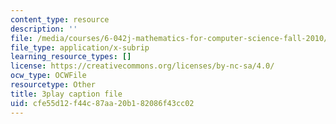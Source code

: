 ```yaml
---
content_type: resource
description: ''
file: /media/courses/6-042j-mathematics-for-computer-science-fall-2010/cfe55d12f44c87aa20b182086f43cc02_l1BCv3qqW4A.srt
file_type: application/x-subrip
learning_resource_types: []
license: https://creativecommons.org/licenses/by-nc-sa/4.0/
ocw_type: OCWFile
resourcetype: Other
title: 3play caption file
uid: cfe55d12-f44c-87aa-20b1-82086f43cc02
---
```

